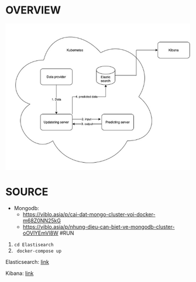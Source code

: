 # OVERVIEW
![Architecture](Architecture.jpeg)

# SOURCE
+ Mongodb:
    + https://viblo.asia/p/cai-dat-mongo-cluster-voi-docker-m68Z0NN25kG
    + https://viblo.asia/p/nhung-dieu-can-biet-ve-mongodb-cluster-oOVlYEmVl8W
#RUN

1. ```cd Elastisearch```
2. ``` docker-compose up```

Elasticsearch: [link](http://localhost:9200/weather_data/_search)

Kibana: [link](http://localhost:5601/)